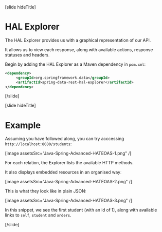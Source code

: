 [slide hideTitle]

# HAL Explorer

The HAL Explorer provides us with a graphical representation of our API.

It allows us to view each response, along with available actions, response statuses and headers.

Begin by adding the HАL Explorer as a Maven dependency in `pom.xml`:

```xml
<dependency>​
     <groupId>org.springframework.data</groupId>​
     <artifactId>spring-data-rest-hal-explorer</artifactId>​
</dependency>​
```

[/slide]

[slide hideTitle]

# Example

Assuming you have followed along, you can try acccessing `http://localhost:8080/students`:

[image assetsSrc="Java-Spring-Advanced-HATEOAS-1.png" /]

For each relation, the Explorer lists the available HTTP methods.

It also displays embedded resources in an organised way:

[image assetsSrc="Java-Spring-Advanced-HATEOAS-2.png" /]

This is what they look like in plain JSON:

[image assetsSrc="Java-Spring-Advanced-HATEOAS-3.png" /]

In this snippet, we see the first student (with an id of 1), along with available links to `self`, `student` and `orders`.

[/slide]